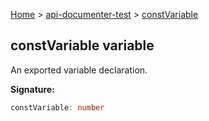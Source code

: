[Home](./index) &gt; [api-documenter-test](./api-documenter-test.md) &gt; [constVariable](./api-documenter-test.constvariable.md)

## constVariable variable

An exported variable declaration.

<b>Signature:</b>

```typescript
constVariable: number
```
